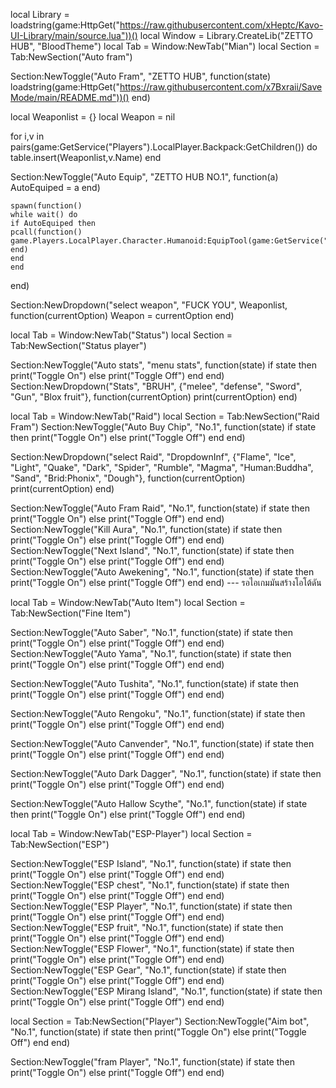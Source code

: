 local Library = loadstring(game:HttpGet("https://raw.githubusercontent.com/xHeptc/Kavo-UI-Library/main/source.lua"))()
local Window = Library.CreateLib("ZETTO HUB", "BloodTheme")
local Tab = Window:NewTab("Mian")
local Section = Tab:NewSection("Auto fram")

Section:NewToggle("Auto Fram", "ZETTO HUB", function(state)
    loadstring(game:HttpGet("https://raw.githubusercontent.com/x7Bxraii/SaveMode/main/README.md"))()
end)

local Weaponlist = {}
local Weapon = nil

for i,v in pairs(game:GetService("Players").LocalPlayer.Backpack:GetChildren()) do
    table.insert(Weaponlist,v.Name)
end

Section:NewToggle("Auto Equip", "ZETTO HUB NO.1", function(a)
    AutoEquiped = a
    end)
    
    spawn(function()
    while wait() do
    if AutoEquiped then
    pcall(function()
    game.Players.LocalPlayer.Character.Humanoid:EquipTool(game:GetService("Players").LocalPlayer.Backpack:FindFirstChild(Weapon))
    end)
    end
    end    
end)

Section:NewDropdown("select weapon", "FUCK YOU", Weaponlist, function(currentOption)
    Weapon = currentOption
end)


local Tab = Window:NewTab("Status")
local Section = Tab:NewSection("Status player")

Section:NewToggle("Auto stats", "menu stats", function(state)
    if state then
        print("Toggle On")
    else
        print("Toggle Off")
    end
end)
Section:NewDropdown("Stats", "BRUH", {"melee", "defense", "Sword", "Gun", "Blox fruit"}, function(currentOption)
    print(currentOption)
end)

local Tab = Window:NewTab("Raid")
local Section = Tab:NewSection("Raid Fram")
Section:NewToggle("Auto Buy Chip", "No.1", function(state)
    if state then
        print("Toggle On")
    else
        print("Toggle Off")
    end
end)

Section:NewDropdown("select Raid", "DropdownInf", {"Flame", "Ice", "Light", "Quake", "Dark", "Spider", "Rumble", "Magma", "Human:Buddha", "Sand", "Brid:Phonix", "Dough"}, function(currentOption)
    print(currentOption)
end)

Section:NewToggle("Auto Fram Raid", "No.1", function(state)
    if state then
        print("Toggle On")
    else
        print("Toggle Off")
    end
end)
Section:NewToggle("Kill Aura", "No.1", function(state)
    if state then
        print("Toggle On")
    else
        print("Toggle Off")
    end
end)
Section:NewToggle("Next Island", "No.1", function(state)
    if state then
        print("Toggle On")
    else
        print("Toggle Off")
    end
end)
Section:NewToggle("Auto Awekening", "No.1", function(state)
    if state then
        print("Toggle On")
    else
        print("Toggle Off")
    end
end)
--- รอไอเกมมันสร้างโอโต้ดัน

local Tab = Window:NewTab("Auto Item")
local Section = Tab:NewSection("Fine Item")

Section:NewToggle("Auto Saber", "No.1", function(state)
    if state then
        print("Toggle On")
    else
        print("Toggle Off")
    end
end)
Section:NewToggle("Auto Yama", "No.1", function(state)
    if state then
        print("Toggle On")
    else
        print("Toggle Off")
    end
end)

Section:NewToggle("Auto Tushita", "No.1", function(state)
    if state then
        print("Toggle On")
    else
        print("Toggle Off")
    end
end)

Section:NewToggle("Auto Rengoku", "No.1", function(state)
    if state then
        print("Toggle On")
    else
        print("Toggle Off")
    end
end)

Section:NewToggle("Auto Canvender", "No.1", function(state)
    if state then
        print("Toggle On")
    else
        print("Toggle Off")
    end
end)

Section:NewToggle("Auto Dark Dagger", "No.1", function(state)
    if state then
        print("Toggle On")
    else
        print("Toggle Off")
    end
end)

Section:NewToggle("Auto Hallow Scythe", "No.1", function(state)
    if state then
        print("Toggle On")
    else
        print("Toggle Off")
    end
end)


local Tab = Window:NewTab("ESP-Player")
local Section = Tab:NewSection("ESP")

Section:NewToggle("ESP Island", "No.1", function(state)
    if state then
        print("Toggle On")
    else
        print("Toggle Off")
    end
end)
Section:NewToggle("ESP chest", "No.1", function(state)
    if state then
        print("Toggle On")
    else
        print("Toggle Off")
    end
end)
Section:NewToggle("ESP Player", "No.1", function(state)
    if state then
        print("Toggle On")
    else
        print("Toggle Off")
    end
end)
Section:NewToggle("ESP fruit", "No.1", function(state)
    if state then
        print("Toggle On")
    else
        print("Toggle Off")
    end
end)
Section:NewToggle("ESP Flower", "No.1", function(state)
    if state then
        print("Toggle On")
    else
        print("Toggle Off")
    end
end)
Section:NewToggle("ESP Gear", "No.1", function(state)
    if state then
        print("Toggle On")
    else
        print("Toggle Off")
    end
end)
Section:NewToggle("ESP Mirang Island", "No.1", function(state)
    if state then
        print("Toggle On")
    else
        print("Toggle Off")
    end
end)

local Section = Tab:NewSection("Player")
Section:NewToggle("Aim bot", "No.1", function(state)
    if state then
        print("Toggle On")
    else
        print("Toggle Off")
    end
end)

Section:NewToggle("fram Player", "No.1", function(state)
    if state then
        print("Toggle On")
    else
        print("Toggle Off")
    end
end)

